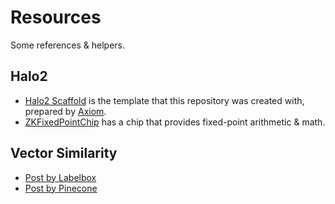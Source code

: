 # Resources

Some references & helpers.

## Halo2

-   [Halo2 Scaffold](https://github.com/axiom-crypto/halo2-scaffold) is the template that this repository was created with, prepared by [Axiom](https://www.axiom.xyz/).
-   [ZKFixedPointChip](https://github.com/DCMMC/ZKFixedPointChip) has a chip that provides fixed-point arithmetic & math.

## Vector Similarity

-   [Post by Labelbox](https://labelbox.com/blog/how-vector-similarity-search-works/)
-   [Post by Pinecone](https://www.pinecone.io/learn/vector-similarity/)
